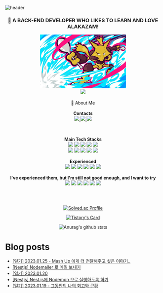 
![header](https://capsule-render.vercel.app/api?type=waving&color=auto&height=300&section=header&text=love%20Alakazam&fontSize=90)

<div align="center">
  
### :spoon: A BACK-END DEVELOPER WHO LIKES TO LEARN AND LOVE ALAKAZAM!
  
  <img src="alakazam_psycocutter.jpg" width="55%" height="50%" />
</div>

<div align="center" display="inline-block">
  <a href="https://hits.seeyoufarm.com"><img src="https://hits.seeyoufarm.com/api/count/incr/badge.svg?url=https%3A%2F%2Fgithub.com%2FloveAlakazam%2Fhit-counter&count_bg=%23E2C714&title_bg=%23555555&icon=&icon_color=%23E7E7E7&title=hits&edge_flat=false"/></a>
  <br><br>
  <a href="https://eunkangchoi.github.io/about" style="text-decoration:none">👋 About Me </a>
  <br><br>
  <strong>Contacts</strong>
  <br>
  <a href="https://ek12mv2.tistory.com" target="_blank">
      <img src="https://img.shields.io/badge/tistory-000000?style=for-the-badge&logo=tistory&logoColor=white">
  </a><a href="mailto:dmsrkd1216@gmail.com">    
    <img src="https://img.shields.io/badge/gmail-EA4335?style=for-the-badge&logo=gmail&logoColor=white">
  </a>
  <a href="https://www.linkedin.com/in/eunkang-choi-8b0378191">
      <img src="https://img.shields.io/badge/linkedin-0A66C2?style=for-the-badge&logo=linkedin&logoColor=white">
  </a>
  <br>

  <br><br>
  <strong>Main Tech Stacks</strong>
  <br>
    <img src="https://img.shields.io/badge/nestJS-E0234E?style=for-the-badge&logo=nestJS&logoColor=white">
        <img src="https://img.shields.io/badge/typescript-4285F4?style=for-the-badge&logo=typescript&logoColor=white">
    <img src="https://img.shields.io/badge/node.js-339933?style=for-the-badge&logo=node.js&logoColor=white">
    <img src="https://img.shields.io/badge/express-000000?style=for-the-badge&logo=express&logoColor=white">
    <img src="https://img.shields.io/badge/javascript-F7DF1E?style=for-the-badge&logo=javascript&logoColor=white">
  <br>
      <img src="https://img.shields.io/badge/mysql-4479A1?style=for-the-badge&logo=mysql&logoColor=white">
    <img src="https://img.shields.io/badge/mongodb-47A248?style=for-the-badge&logo=mongodb&logoColor=white">
    <img src="https://img.shields.io/badge/git-F05032?style=for-the-badge&logo=git&logoColor=white">
    <img src="https://img.shields.io/badge/gitkraken-179287?style=for-the-badge&logo=gitkraken&logoColor=white">
    <img src="https://img.shields.io/badge/github actions-2088FF?style=for-the-badge&logo=github actions&logoColor=white">
  <br>
  <br>
    <strong>Experienced </strong>
  <br>
      <img src="https://img.shields.io/badge/go-00ADD8?style=for-the-badge&logo=go&logoColor=white">
  <img src="https://img.shields.io/badge/JAVA-FF160B?style=for-the-badge&logo=JAVA&logoColor=white">
    <img src="https://img.shields.io/badge/python-3776AB?style=for-the-badge&logo=python&logoColor=white">
    <img src="https://img.shields.io/badge/spring-6DB33F?style=for-the-badge&logo=spring&logoColor=white">
    <img src="https://img.shields.io/badge/flask-000000?style=for-the-badge&logo=flask&logoColor=white">
    <img src="https://img.shields.io/badge/angularjs-E23237?style=for-the-badge&logo=angularjs&logoColor=white">
  <br>
  <br>
   <strong>I've experienced them, but I'm still not good enough, and I want to try</strong>
  <br>
  <img src="https://img.shields.io/badge/google cloud-4285F4?style=for-the-badge&logo=google cloud&logoColor=white">
  <img src="https://img.shields.io/badge/amazon ec2-FF9900?style=for-the-badge&logo=amazon ec2&logoColor=white">
    <img src="https://img.shields.io/badge/redis-DC382D?style=for-the-badge&logo=redis&logoColor=white">
    <img src="https://img.shields.io/badge/docker-2496ED?style=for-the-badge&logo=docker&logoColor=white">
      <img src="https://img.shields.io/badge/GraphQL-E10098?style=for-the-badge&logo=GraphQL&logoColor=white">
    <img src="https://img.shields.io/badge/socket.io-010101?style=for-the-badge&logo=socket.io&logoColor=white">
  <br>
</div>  

<br><br>

<div align="center" display="inline-block">

  [![Solved.ac Profile](http://mazassumnida.wtf/api/v2/generate_badge?boj=dmsrkd1216)](https://solved.ac/dmsrkd1216/)  

  [![Tistory's Card](https://github-readme-tistory-card.vercel.app/api?name=ek12mv2&theme=tistory)](https://ek12mv2.tistory.com)

  ![Anurag's github stats](https://github-readme-stats.vercel.app/api?username=loveAlakazam&show_icons=true) 
</div>


# Blog posts

<!-- BLOG-POST-LIST:START -->
- [[일기] 2023.01.25 - Mash Up 에게 더 전달해주고 싶은 이야기..](https://ek12mv2.tistory.com/370)
- [[Nestjs] Nodemailer 로 메일 보내기](https://ek12mv2.tistory.com/368)
- [[일기] 2023.01.20](https://ek12mv2.tistory.com/365)
- [[Nestjs] Nest.js에 Nodemon 으로 실행하도록 하기](https://ek12mv2.tistory.com/369)
- [[일기] 2023.01.19 - 그동안의 나의 회고와 근황](https://ek12mv2.tistory.com/362)
<!-- BLOG-POST-LIST:END -->
